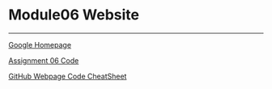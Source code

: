 # Module06 Website
---
[Google Homepage](https://www.google.com "Google's Homepage")

[Assignment 06 Code](https://github.com/Blue-Blazes/IntroToProg-Python-Mod06/blob/main/docs/Assignment06.py)

[GitHub Webpage Code CheatSheet](https://github.com/adam-p/markdown-here/wiki/Markdown-Cheatsheet)
